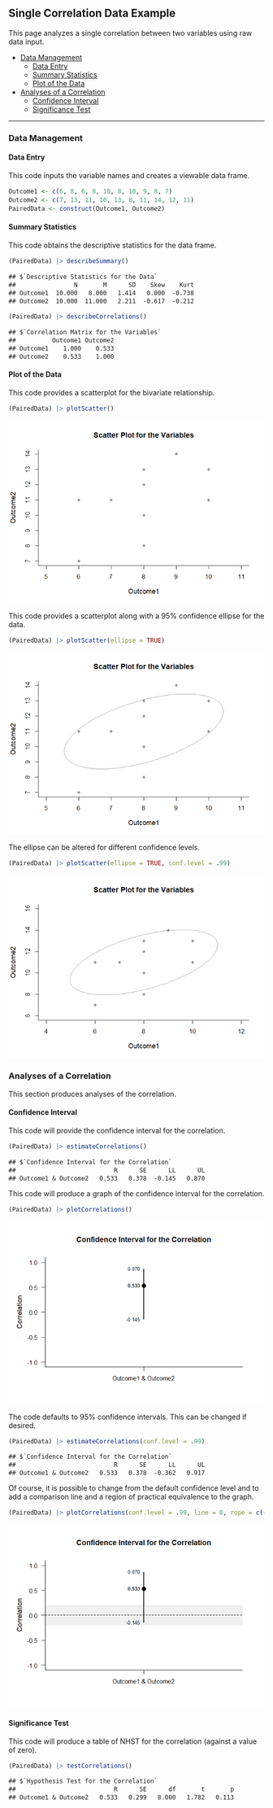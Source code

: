 
## Single Correlation Data Example

This page analyzes a single correlation between two variables using raw
data input.

- [Data Management](#data-management)
  - [Data Entry](#data-entry)
  - [Summary Statistics](#summary-statistics)
  - [Plot of the Data](#plot-of-the-data)
- [Analyses of a Correlation](#analyses-of-a-correlation)
  - [Confidence Interval](#confidence-interval)
  - [Significance Test](#significance-test)

------------------------------------------------------------------------

### Data Management

#### Data Entry

This code inputs the variable names and creates a viewable data frame.

``` r
Outcome1 <- c(6, 8, 6, 8, 10, 8, 10, 9, 8, 7)
Outcome2 <- c(7, 13, 11, 10, 13, 8, 11, 14, 12, 11)
PairedData <- construct(Outcome1, Outcome2)
```

#### Summary Statistics

This code obtains the descriptive statistics for the data frame.

``` r
(PairedData) |> describeSummary()
```

    ## $`Descriptive Statistics for the Data`
    ##                N       M      SD    Skew    Kurt
    ## Outcome1  10.000   8.000   1.414   0.000  -0.738
    ## Outcome2  10.000  11.000   2.211  -0.617  -0.212

``` r
(PairedData) |> describeCorrelations()
```

    ## $`Correlation Matrix for the Variables`
    ##          Outcome1 Outcome2
    ## Outcome1    1.000    0.533
    ## Outcome2    0.533    1.000

#### Plot of the Data

This code provides a scatterplot for the bivariate relationship.

``` r
(PairedData) |> plotScatter()
```

![](figures/SingleCorrelation-Data-ScatterA-1.png)<!-- -->

This code provides a scatterplot along with a 95% confidence ellipse for
the data.

``` r
(PairedData) |> plotScatter(ellipse = TRUE)
```

![](figures/SingleCorrelation-Data-ScatterB-1.png)<!-- -->

The ellipse can be altered for different confidence levels.

``` r
(PairedData) |> plotScatter(ellipse = TRUE, conf.level = .99)
```

![](figures/SingleCorrelation-Data-ScatterC-1.png)<!-- -->

### Analyses of a Correlation

This section produces analyses of the correlation.

#### Confidence Interval

This code will provide the confidence interval for the correlation.

``` r
(PairedData) |> estimateCorrelations()
```

    ## $`Confidence Interval for the Correlation`
    ##                           R      SE      LL      UL
    ## Outcome1 & Outcome2   0.533   0.378  -0.145   0.870

This code will produce a graph of the confidence interval for the
correlation.

``` r
(PairedData) |> plotCorrelations()
```

![](figures/SingleCorrelation-Data-IntervalsA-1.png)<!-- -->

The code defaults to 95% confidence intervals. This can be changed if
desired.

``` r
(PairedData) |> estimateCorrelations(conf.level = .99)
```

    ## $`Confidence Interval for the Correlation`
    ##                           R      SE      LL      UL
    ## Outcome1 & Outcome2   0.533   0.378  -0.362   0.917

Of course, it is possible to change from the default confidence level
and to add a comparison line and a region of practical equivalence to
the graph.

``` r
(PairedData) |> plotCorrelations(conf.level = .99, line = 0, rope = c(-.2, .2))
```

![](figures/SingleCorrelation-Data-IntervalsB-1.png)<!-- -->

#### Significance Test

This code will produce a table of NHST for the correlation (against a
value of zero).

``` r
(PairedData) |> testCorrelations()
```

    ## $`Hypothesis Test for the Correlation`
    ##                           R      SE      df       t       p
    ## Outcome1 & Outcome2   0.533   0.299   8.000   1.782   0.113
